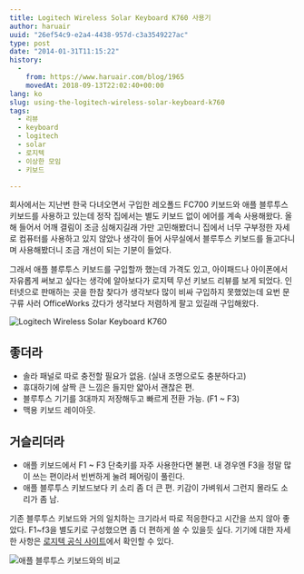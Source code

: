 ```yaml
---
title: Logitech Wireless Solar Keyboard K760 사용기
author: haruair
uuid: "26ef54c9-e2a4-4438-957d-c3a3549227ac"
type: post
date: "2014-01-31T11:15:22"
history:
  - 
    from: https://www.haruair.com/blog/1965
    movedAt: 2018-09-13T22:02:40+00:00
lang: ko
slug: using-the-logitech-wireless-solar-keyboard-k760
tags:
  - 리뷰
  - keyboard
  - logitech
  - solar
  - 로지텍
  - 이상한 모임
  - 키보드

---
```

회사에서는 지난번 한국 다녀오면서 구입한 레오폴드 FC700 키보드와 애플 블루투스 키보드를 사용하고 있는데 정작 집에서는 별도 키보드 없이 에어를 계속 사용해왔다. 올해 들어서 어깨 결림이 조금 심해지길래 가만 고민해봤더니 집에서 너무 구부정한 자세로 컴퓨터를 사용하고 있지 않았나 생각이 들어 사무실에서 블루투스 키보드를 들고다니며 사용해봤더니 조금 개선이 되는 기분이 들었다.

그래서 애플 블루투스 키보드를 구입할까 했는데 가격도 있고, 아이패드나 아이폰에서 자유롭게 써보고 싶다는 생각에 알아보다가 로지텍 무선 키보드 리뷰를 보게 되었다. 인터넷으로 판매하는 곳을 한참 찾다가 생각보다 많이 비싸 구입하지 못했었는데 요번 문구류 사러 OfficeWorks 갔다가 생각보다 저렴하게 팔고 있길래 구입해왔다.

<img src="https://www.logitech.com/assets/44116/gallerytemplate575x350eu01.png?w=660" alt="Logitech Wireless Solar Keyboard K760" data-recalc-dims="1" />

<!--more-->

## 좋더라

  * 솔라 패널로 따로 충전할 필요가 없음. (실내 조명으로도 충분하다고)
  * 휴대하기에 살짝 큰 느낌은 들지만 얇아서 괜찮은 편.
  * 블루투스 기기를 3대까지 저장해두고 빠르게 전환 가능. (F1 ~ F3)
  * 맥용 키보드 레이아웃.

## 거슬리더라

  * 애플 키보드에서 F1 ~ F3 단축키를 자주 사용한다면 불편. 내 경우엔 F3을 정말 많이 쓰는 편이라서 빈번하게 눌려 페어링이 풀린다.
  * 애플 블루투스 키보드보다 키 소리 좀 더 큰 편. 키감이 가벼워서 그런지 몰라도 소리가 좀 남.

기존 블루투스 키보드와 거의 일치하는 크기라서 따로 적응한다고 시간을 쓰지 않아 좋았다. F1~f3을 별도키로 구성했으면 좀 더 편하게 쓸 수 있을듯 싶다. 기기에 대한 자세한 사항은 [로지텍 공식 사이트][1]에서 확인할 수 있다.

<img src="https://live.staticflickr.com/5502/12234593486_abbcc24472_c.jpg?w=660" alt="애플 블루투스 키보드와의 비교" data-recalc-dims="1" />

 [1]: http://www.logitech.com/en-au/product/wireless-solar-keyboard-k760-for-mac